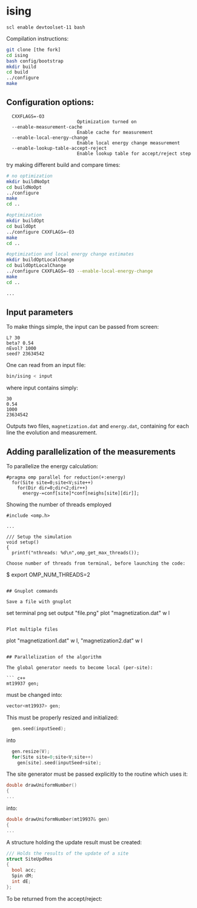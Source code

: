 # ising

```
scl enable devtoolset-11 bash
```

Compilation instructions:

``` bash
git clone [the fork]
cd ising
bash config/bootstrap
mkdir build
cd build
../configure
make
```

## Configuration options:

```
  CXXFLAGS=-O3
	                      Optimization turned on
  --enable-measurement-cache
                          Enable cache for measurement
  --enable-local-energy-change
                          Enable local energy change measurement
  --enable-lookup-table-accept-reject
                          Enable lookup table for accept/reject step
```

try making different build and compare times:

``` bash
# no optimization
mkdir buildNoOpt
cd buildNoOpt
../configure
make
cd ..

#optimization
mkdir buildOpt
cd buildOpt
../configure CXXFLAGS=-O3
make
cd ..

#optimization and local energy change estimates
mkdir buildOptLocalChange
cd buildOptLocalChange
../configure CXXFLAGS=-O3 --enable-local-energy-change
make
cd ..

...

```


## Input parameters

To make things simple, the input can be passed from screen:
```
L? 30
beta? 0.54
nEvol? 1000
seed? 23634542
```

One can read from an input file:
```bash
bin/ising < input
```
where input contains simply:

```
30
0.54
1000
23634542
```

Outputs two files, `magnetization.dat` and `energy.dat`, containing for each line the evolution and measurement.

## Adding parallelization of the measurements

To parallelize the energy calculation:
```
#pragma omp parallel for reduction(+:energy)
  for(Site site=0;site<V;site++)
    for(Dir dir=0;dir<2;dir++)
      energy-=conf[site]*conf[neighs[site][dir]];

```

Showing the number of threads employed
```
#include <omp.h>

...

/// Setup the simulation
void setup()
{
  printf("nthreads: %d\n",omp_get_max_threads());

Choose number of threads from terminal, before launching the code:
```
$ export OMP_NUM_THREADS=2
```

## Gnuplot commands

Save a file with gnuplot

```
set terminal png 
set output "file.png"
plot "magnetization.dat" w l
```

Plot multiple files

```
plot "magnetization1.dat" w l, "magnetization2.dat" w l
```

## Parallelization of the algorithm

The global generator needs to become local (per-site):

``` c++
mt19937 gen;
```

must be changed into:

``` c++
vector<mt19937> gen;
```

This must be properly resized and initialized:

``` c++
  gen.seed(inputSeed);

```

into

``` c++
  gen.resize(V);
  for(Site site=0;site<V;site++)
    gen[site].seed(inputSeed+site);
```


The site generator must be passed explicitly to the routine which uses it:

``` c++
double drawUniformNumber()
{
...
```

into:

``` c++
double drawUniformNumber(mt19937& gen)
{
...
```

A structure holding the update result must be created:

``` c++
/// Holds the results of the update of a site
struct SiteUpdRes
{
  bool acc;
  Spin dM;
  int dE;
};
```

To be returned from the accept/reject:
